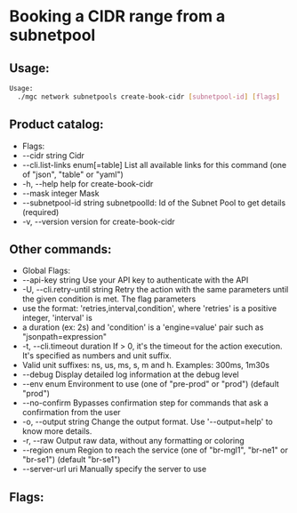 # Booking a CIDR range from a subnetpool

## Usage:
```bash
Usage:
  ./mgc network subnetpools create-book-cidr [subnetpool-id] [flags]
```

## Product catalog:
- Flags:
- --cidr string                   Cidr
- --cli.list-links enum[=table]   List all available links for this command (one of "json", "table" or "yaml")
- -h, --help                          help for create-book-cidr
- --mask integer                  Mask
- --subnetpool-id string          subnetpoolId: Id of the Subnet Pool to get details (required)
- -v, --version                       version for create-book-cidr

## Other commands:
- Global Flags:
- --api-key string           Use your API key to authenticate with the API
- -U, --cli.retry-until string   Retry the action with the same parameters until the given condition is met. The flag parameters
- use the format: 'retries,interval,condition', where 'retries' is a positive integer, 'interval' is
- a duration (ex: 2s) and 'condition' is a 'engine=value' pair such as "jsonpath=expression"
- -t, --cli.timeout duration     If > 0, it's the timeout for the action execution. It's specified as numbers and unit suffix.
- Valid unit suffixes: ns, us, ms, s, m and h. Examples: 300ms, 1m30s
- --debug                    Display detailed log information at the debug level
- --env enum                 Environment to use (one of "pre-prod" or "prod") (default "prod")
- --no-confirm               Bypasses confirmation step for commands that ask a confirmation from the user
- -o, --output string            Change the output format. Use '--output=help' to know more details.
- -r, --raw                      Output raw data, without any formatting or coloring
- --region enum              Region to reach the service (one of "br-mgl1", "br-ne1" or "br-se1") (default "br-se1")
- --server-url uri           Manually specify the server to use

## Flags:
```bash

```

